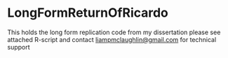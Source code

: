 # LongFormReturnOfRicardo
This holds the long form replication code from my dissertation
please see attached R-script and contact liampmclaughlin@gmail.com for technical support
